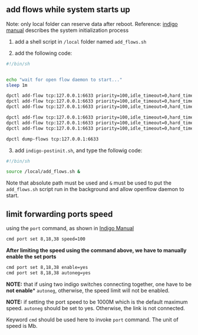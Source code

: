 ## add flows while system starts up
Note: only local folder can reserve data after reboot.
Reference: [indigo manual](https://floodlight.atlassian.net/wiki/spaces/Indigo/pages/2392083/Indigo+Initialization+and+Configuration) describes the system initialization process

1. add a shell script in `/local` folder named `add_flows.sh`

2. add the following code:

```bash
#!/bin/sh


echo "wait for open flow daemon to start..."
sleep 1m

dpctl add-flow tcp:127.0.0.1:6633 priority=100,idle_timeout=0,hard_timeout=0,in_port=51,dl_type=0x800,nw_src=10.0.0.1/32,actions=mod_dl_dst:00:00:00:00:00:00,output:8
dpctl add-flow tcp:127.0.0.1:6633 priority=100,idle_timeout=0,hard_timeout=0,in_port=51,dl_type=0x800,nw_src=10.0.0.2/32,actions=mod_dl_dst:00:00:00:00:00:00,output:18
dpctl add-flow tcp:127.0.0.1:6633 priority=100,idle_timeout=0,hard_timeout=0,in_port=51,dl_type=0x800,nw_src=10.0.0.3/32,actions=mod_dl_dst:00:00:00:00:00:00,output:38

dpctl add-flow tcp:127.0.0.1:6633 priority=100,idle_timeout=0,hard_timeout=0,in_port=8,actions=mod_dl_dst:00:00:00:00:00:00,output:51
dpctl add-flow tcp:127.0.0.1:6633 priority=100,idle_timeout=0,hard_timeout=0,in_port=18,actions=mod_dl_dst:00:00:00:00:00:00,output:51
dpctl add-flow tcp:127.0.0.1:6633 priority=100,idle_timeout=0,hard_timeout=0,in_port=28,actions=mod_dl_dst:00:00:00:00:00:00,output:51

dpctl dump-flows tcp:127.0.0.1:6633
```
3. add `indigo-postinit.sh`, and type the followig code:
```bash
#!/bin/sh

source /local/add_flows.sh &
```
Note that absolute path must be used and `&` must be used to put the `add_flows.sh` script run in the background and allow openflow daemon to start.

## limit forwarding ports speed
using the `port` command, as shown in [Indigo Manual](https://floodlight.atlassian.net/wiki/spaces/Indigo/pages/2392084/Indigo+CLI+Reference)
```bash
cmd port set 8,18,38 speed=100
```
**After limiting the speed using the command above, we have to manually enable the set ports**
```bash
cmd port set 8,18,38 enable=yes
cmd port set 8,18,38 autoneg=yes
```
**NOTE:** that if using two indigo switches connecting together, one have to be **not enable*** `autoneg`, otherwise, the speed limit will not be enabled.

**NOTE:** if setting the port speed to be 1000M which is the default maximum speed. `autoneg` should be set to yes. Otherwise, the link is not connected.

Keyword `cmd` should be used here to invoke `port` command. The unit of speed is Mb.
